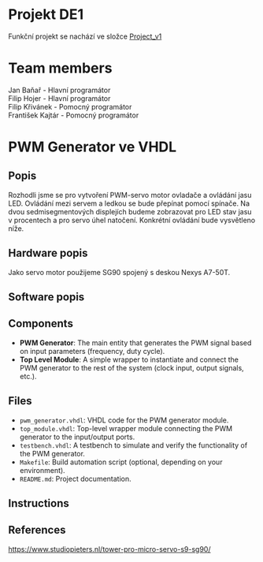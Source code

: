 # Projekt DE1
Funkční projekt se nachází ve složce [Project_v1](projext_DE1/project_v1)
# Team members
Jan Baňař - Hlavní programátor\
Filip Hojer - Hlavní programátor\
Filip Křivánek - Pomocný programátor\
František Kajtár - Pomocný programátor

# PWM Generator ve VHDL
## Popis
Rozhodli jsme se pro vytvoření PWM-servo motor ovladače a ovládání jasu LED. Ovládání mezi servem a ledkou se bude přepínat pomocí spínače. Na dvou sedmisegmentových displejích budeme zobrazovat pro LED stav jasu v procentech a pro servo úhel natočení. Konkrétní ovládání bude vysvětleno níže.

## Hardware popis
Jako servo motor použijeme SG90 spojený s deskou Nexys A7-50T.

## Software popis


## Components
- **PWM Generator**: The main entity that generates the PWM signal based on input parameters (frequency, duty cycle).
- **Top Level Module**: A simple wrapper to instantiate and connect the PWM generator to the rest of the system (clock input, output signals, etc.).

## Files
- `pwm_generator.vhdl`: VHDL code for the PWM generator module.
- `top_module.vhdl`: Top-level wrapper module connecting the PWM generator to the input/output ports.
- `testbench.vhdl`: A testbench to simulate and verify the functionality of the PWM generator.
- `Makefile`: Build automation script (optional, depending on your environment).
- `README.md`: Project documentation.

## Instructions

## References
https://www.studiopieters.nl/tower-pro-micro-servo-s9-sg90/
